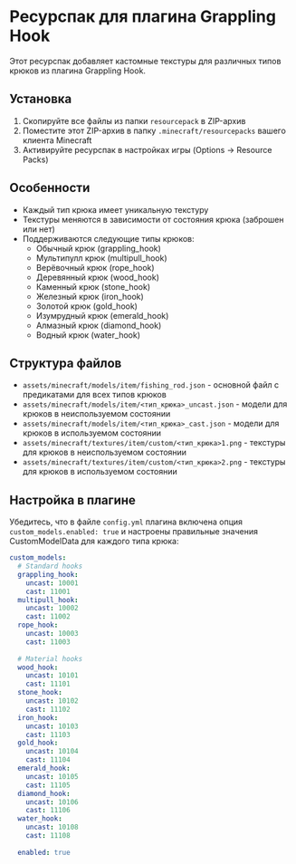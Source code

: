 # Ресурспак для плагина Grappling Hook

Этот ресурспак добавляет кастомные текстуры для различных типов крюков из плагина Grappling Hook.

## Установка

1. Скопируйте все файлы из папки `resourcepack` в ZIP-архив
2. Поместите этот ZIP-архив в папку `.minecraft/resourcepacks` вашего клиента Minecraft
3. Активируйте ресурспак в настройках игры (Options -> Resource Packs)

## Особенности

- Каждый тип крюка имеет уникальную текстуру
- Текстуры меняются в зависимости от состояния крюка (заброшен или нет)
- Поддерживаются следующие типы крюков:
  - Обычный крюк (grappling_hook)
  - Мультипулл крюк (multipull_hook)
  - Верёвочный крюк (rope_hook)
  - Деревянный крюк (wood_hook)
  - Каменный крюк (stone_hook)
  - Железный крюк (iron_hook)
  - Золотой крюк (gold_hook)
  - Изумрудный крюк (emerald_hook)
  - Алмазный крюк (diamond_hook)
  - Водный крюк (water_hook)

## Структура файлов

- `assets/minecraft/models/item/fishing_rod.json` - основной файл с предикатами для всех типов крюков
- `assets/minecraft/models/item/<тип_крюка>_uncast.json` - модели для крюков в неиспользуемом состоянии
- `assets/minecraft/models/item/<тип_крюка>_cast.json` - модели для крюков в используемом состоянии
- `assets/minecraft/textures/item/custom/<тип_крюка>1.png` - текстуры для крюков в неиспользуемом состоянии
- `assets/minecraft/textures/item/custom/<тип_крюка>2.png` - текстуры для крюков в используемом состоянии

## Настройка в плагине

Убедитесь, что в файле `config.yml` плагина включена опция `custom_models.enabled: true` и настроены правильные значения CustomModelData для каждого типа крюка:

```yaml
custom_models:
  # Standard hooks
  grappling_hook:
    uncast: 10001
    cast: 11001
  multipull_hook:
    uncast: 10002
    cast: 11002
  rope_hook:
    uncast: 10003
    cast: 11003
  
  # Material hooks
  wood_hook:
    uncast: 10101
    cast: 11101
  stone_hook:
    uncast: 10102
    cast: 11102
  iron_hook:
    uncast: 10103
    cast: 11103
  gold_hook:
    uncast: 10104
    cast: 11104
  emerald_hook:
    uncast: 10105
    cast: 11105
  diamond_hook:
    uncast: 10106
    cast: 11106
  water_hook:
    uncast: 10108
    cast: 11108
  
  enabled: true
``` 